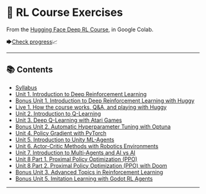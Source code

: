 # 🤖 RL Course Exercises

From the [Hugging Face Deep RL Course](https://huggingface.co/learn/deep-rl-course), in Google Colab.

🡆[Check progress](https://huggingface.co/spaces/yesbut/Check-my-progress-Deep-RL-Course)📈

---

## 📚 Contents  

- [Syllabus](https://huggingface.co/learn/deep-rl-course/unit0/introduction)
- [Unit 1. Introduction to Deep Reinforcement Learning](https://github.com/Camel-light/HuggingFace_RL_Course/blob/main/notebooks/unit1/unit1.ipynb)  
- [Bonus Unit 1. Introduction to Deep Reinforcement Learning with Huggy](https://github.com/Camel-light/HuggingFace_RL_Course/blob/main/notebooks/bonus-unit1/bonus-unit1.ipynb)
- [Live 1. How the course works, Q&A, and playing with Huggy](https://www.youtube.com/watch?v=JeJIswxyrsM)
- [Unit 2. Introduction to Q-Learning](https://github.com/Camel-light/HuggingFace_RL_Course/blob/main/notebooks/unit2/unit2.ipynb)
- [Unit 3. Deep Q-Learning with Atari Games](https://github.com/Camel-light/HuggingFace_RL_Course/blob/main/notebooks/unit3/unit3.ipynb)  
- [Bonus Unit 2. Automatic Hyperparameter Tuning with Optuna](https://github.com/Camel-light/HuggingFace_RL_Course/blob/main/notebooks/bonus-unit2/bonus-unit2.ipynb)  
- [Unit 4. Policy Gradient with PyTorch](https://github.com/Camel-light/HuggingFace_RL_Course/blob/main/notebooks/unit4/unit4.ipynb)  
- [Unit 5. Introduction to Unity ML-Agents](https://github.com/Camel-light/HuggingFace_RL_Course/blob/main/notebooks/unit5/unit5.ipynb)  
- [Unit 6. Actor-Critic Methods with Robotics Environments](https://github.com/Camel-light/HuggingFace_RL_Course/blob/main/notebooks/unit6/unit6.ipynb)  
- [Unit 7. Introduction to Multi-Agents and AI vs AI](https://github.com/Camel-light/HuggingFace_RL_Course/blob/main/notebooks/unit7/unit7.ipynb)  
- [Unit 8 Part 1. Proximal Policy Optimization (PPO)](https://github.com/Camel-light/Assignments/blob/main/notebooks/unit8/unit8_part1.ipynb)  
- [Unit 8 Part 2. Proximal Policy Optimization (PPO) with Doom](https://github.com/Camel-light/HuggingFace_RL_Course/blob/main/notebooks/unit8/unit8_part2.ipynb)  
- [Bonus Unit 3. Advanced Topics in Reinforcement Learning](https://huggingface.co/learn/deep-rl-course/unitbonus3/introduction)  
- [Bonus Unit 5. Imitation Learning with Godot RL Agents](https://huggingface.co/learn/deep-rl-course/unitbonus5/introduction)  

---
